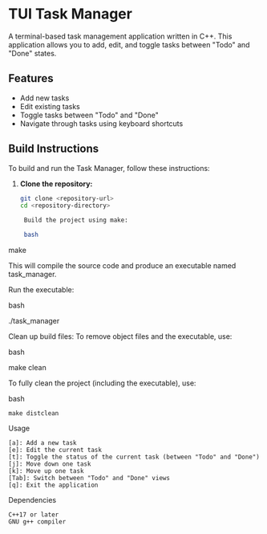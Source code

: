 # TUI Task Manager

A terminal-based task management application written in C++. This application allows you to add, edit, and toggle tasks between "Todo" and "Done" states.

## Features

- Add new tasks
- Edit existing tasks
- Toggle tasks between "Todo" and "Done"
- Navigate through tasks using keyboard shortcuts

## Build Instructions

To build and run the Task Manager, follow these instructions:

1. **Clone the repository:**
   ```bash
   git clone <repository-url>
   cd <repository-directory>

    Build the project using make:

    bash

make

This will compile the source code and produce an executable named task_manager.

Run the executable:

bash

./task_manager

Clean up build files:
To remove object files and the executable, use:

bash

make clean

To fully clean the project (including the executable), use:

bash

    make distclean

Usage

    [a]: Add a new task
    [e]: Edit the current task
    [t]: Toggle the status of the current task (between "Todo" and "Done")
    [j]: Move down one task
    [k]: Move up one task
    [Tab]: Switch between "Todo" and "Done" views
    [q]: Exit the application

Dependencies

    C++17 or later
    GNU g++ compiler

